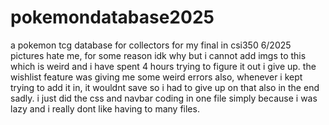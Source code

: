 # pokemondatabase2025
a pokemon tcg database for collectors for my final in csi350 6/2025
pictures hate me, for some reason idk why but i cannot add imgs to this which is weird and i have spent 4 hours trying to figure it out i give up.
the wishlist feature was giving me some weird errors also, whenever i kept trying to add it in, it wouldnt save so i had to give up on that also in the end sadly.
i just did the css and navbar coding in one file simply because i was lazy and i really dont like having to many files. 